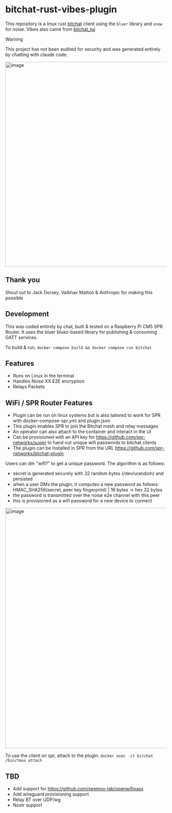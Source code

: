 # bitchat-rust-vibes-plugin

This repository is a linux rust [bitchat](https://github.com/permissionlesstech/bitchat)
client using the `bluer` library and `snow` for noise. Vibes also came from [bitchat_tui](https://github.com/vaibhav-mattoo/bitchat-tui)


> [!WARNING]
> This project has not been audited for security and was generated entirely by chatting with claude code.

<img width="2252" height="637" alt="image" src="https://github.com/user-attachments/assets/726e0f94-dfac-4b3f-ab9f-b8de323a5972" />

## Thank you

Shout out to Jack Dorsey, Vaibhav Mattoo & Anthropic for making this possible

## Development

This was coded entirely by chat, built & tested on a Raspberry Pi CM5 SPR Router.
It uses the bluer bluez-based library for publishing & consuming GATT services.

To build & run, `docker compose build && docker compose run bitchat`

## Features

- Runs on Linux in the terminal
- Handles Noise XX E2E encryption
- Relays Packets

## WiFi / SPR Router Features

- Plugin can be run on linux systems but is also tailored to work for SPR with docker-compose-spr.yml and plugin.json
- This plugin enables SPR to join the Bitchat mesh and relay messages
- An operator can also attach to the container and interact in the UI 
- Can be provisioned with an API key for https://github.com/spr-networks/super to hand out unique wifi passwords to bitchat clients
- The plugin can be installed in SPR from the URL https://github.com/spr-networks/bitchat-plugin

Users can dm "wifi?" to get a unique password. The algorithm is as follows:

- secret is generated securely with 32 random bytes (/dev/urandom) and persisted
- when a user DMs the plugin, it computes a new password as follows:
HMAC_SHA256(secret, peer key fingerprint) | 16 bytes -> hex 32 bytes 
- the password is transmitted over the noise e2e channel with this peer 
- this is provisioned as a wifi password for a new device to connect

<img width="1124" height="748" alt="image" src="https://github.com/user-attachments/assets/680cef5e-82f3-47da-895d-75d80a6fc8be" />

To use the client on spr, attach to the plugin:
`docker exec -it bitchat /bin/tmux attach`

## TBD 

- Add support for https://github.com/seemoo-lab/openwifipass 
- Add wireguard provisioning support
- Relay BT over UDP/wg
- Nostr support

